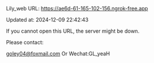 Lily_web URL: https://ae6d-61-165-102-156.ngrok-free.app

Updated at: 2024-12-09 22:42:43

If you cannot open this URL, the server might be down.

Please contact: 

goley04@foxmail.com Or Wechat:GL_yeaH